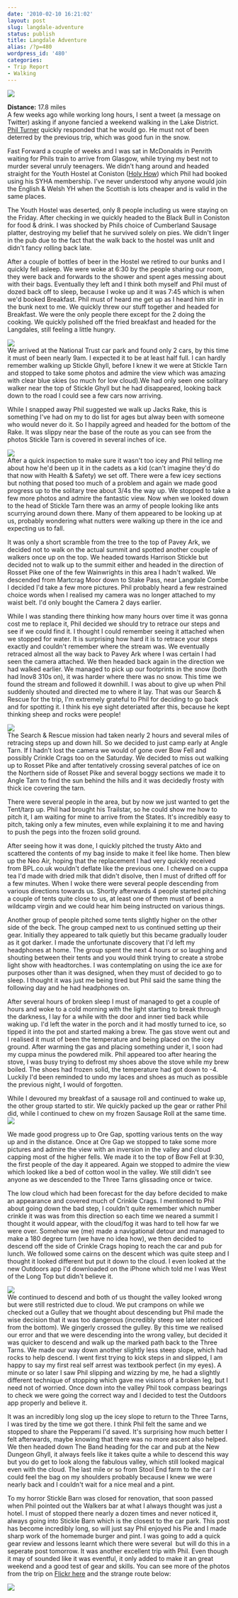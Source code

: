 ```yaml
---
date: '2010-02-10 16:21:02'
layout: post
slug: langdale-adventure
status: publish
title: Langdale Adventure
alias: /?p=480
wordpress_id: '480'
categories:
- Trip Report
- Walking
---
```


[![](http://dl.dropbox.com/u/2657852/website/images/Langdales-Feb-2010-004-Top.jpg)](http://dl.dropbox.com/u/2657852/website/images/Langdales-Feb-2010-004-Top.jpg)  

**Distance:** 17.8 miles  
A few weeks ago while working long hours, I sent a tweet (a message on Twitter) asking if anyone fancied a weekend walking in the Lake District. [Phil Turner](http://phil-turner.net/) quickly responded that he would go. He must not of been deterred by the previous trip, which was good fun in the snow.  
<!-- more -->
Fast Forward a couple of weeks and I was sat in McDonalds in Penrith waiting for Phils train to arrive from Glasgow, while trying my best not to murder several unruly teenagers. We didn't hang around and headed straight for the Youth Hostel at Coniston ([Holy How](http://www.yha.org.uk/find-accommodation/the-lake-district/hostels/Coniston-Holly-How/index.aspx)) which Phil had booked using his SYHA membership. I've never understood why anyone would join the English & Welsh YH when the Scottish is lots cheaper and is valid in the same places.  

The Youth Hostel was deserted, only 8 people including us were staying on the Friday. After checking in we quickly headed to the Black Bull in Coniston for food & drink. I was shocked by Phils choice of Cumberland Sausage platter, destroying my belief that he survived solely on pies. We didn't linger in the pub due to the fact that the walk back to the hostel was unlit and didn't fancy rolling back late.  

After a couple of bottles of beer in the Hostel we retired to our bunks and I quickly fell asleep. We were woke at 6:30 by the people sharing our room, they were back and forwards to the shower and spent ages messing about with their bags. Eventually they left and I think both myself and Phil must of dozed back off to sleep, because I woke up and it was 7:45 which is when we'd booked Breakfast. Phil must of heard me get up as I heard him stir in the bunk next to me. We quickly threw our stuff together and headed for Breakfast. We were the only people there except for the 2 doing the cooking. We quickly polished off the fried breakfast and headed for the Langdales, still feeling a little hungry.  

[![](http://dl.dropbox.com/u/2657852/website/images/Langdales-Feb-2010-0031-300x225.jpg)](http://dl.dropbox.com/u/2657852/website/images/Langdales-Feb-2010-0031.jpg)  
We arrived at the National Trust car park and found only 2 cars, by this time it must of been nearly 9am. I expected it to be at least half full. I can hardly remember walking up Stickle Ghyll, before I knew it we were at Stickle Tarn and stopped to take some photos and admire the view which was amazing with clear blue skies (so much for low cloud).We had only seen one solitary walker near the top of Stickle Ghyll but he had disappeared, looking back down to the road I could see a few cars now arriving.  

While I snapped away Phil suggested we walk up Jacks Rake, this is something I've had on my to do list for ages but alway been with someone who would never do it. So I happily agreed and headed for the bottom of the Rake. It was slippy near the base of the route as you can see from the photos Stickle Tarn is covered in several inches of ice.  

[![](http://dl.dropbox.com/u/2657852/website/images/Langdales-Feb-2010-018-225x300.jpg)](http://dl.dropbox.com/u/2657852/website/images/Langdales-Feb-2010-018.jpg)  
After a quick inspection to make sure it wasn't too icey and Phil telling me about how he'd been up it in the cadets as a kid (can't imagine they'd do that now with Health & Safety) we set off. There were a few icey sections but nothing that posed too much of a problem and again we made good progress up to the solitary tree about 3/4s the way up. We stopped to take a few more photos and admire the fantastic view. Now when we looked down to the head of Stickle Tarn there was an army of people looking like ants scurrying around down there. Many of them appeared to be looking up at us, probably wondering what nutters were walking up there in the ice and expecting us to fall.  

It was only a short scramble from the tree to the top of Pavey Ark, we decided not to walk on the actual summit and spotted another couple of walkers once up on the top. We headed towards Harrison Stickle but decided not to walk up to the summit either and headed in the direction of Rosset Pike one of the few Wainwrights in this area I hadn't walked. We descended from Martcrag Moor down to Stake Pass, near Langdale Combe I decided I'd take a few more pictures. Phil probably heard a few restrained choice words when I realised my camera was no longer attached to my waist belt. I'd only bought the Camera 2 days earlier.  

While I was standing there thinking how many hours over time it was gonna cost me to replace it, Phil decided we should try to retrace our steps and see if we could find it. I thought I could remember seeing it attached when we stopped for water. It is surprising how hard it is to retrace your steps exactly and couldn't remember where the stream was. We eventually retraced almost all the way back to Pavey Ark where I was certain I had seen the camera attached. We then headed back again in the direction we had walked earlier. We managed to pick up our footprints in the snow (both had Inov8 310s on), it was harder where there was no snow. This time we found the stream and followed it downhill. I was about to give up when Phil suddenly shouted and directed me to where it lay. That was our Search & Rescue for the trip, I'm extremely grateful to Phil for deciding to go back and for spotting it. I think his eye sight deteriated after this, because he kept thinking sheep and rocks were people!  

[![](http://dl.dropbox.com/u/2657852/website/images/Langdales-Feb-2010-040-300x225.jpg)](http://dl.dropbox.com/u/2657852/website/images/Langdales-Feb-2010-040.jpg)  
The Search & Rescue mission had taken nearly 2 hours and several miles of retracing steps up and down hill. So we decided to just camp early at Angle Tarn. If I hadn't lost the camera we would of gone over Bow Fell and possibly Crinkle Crags too on the Saturday. We decided to miss out walking up to Rosset Pike and after tentatively crossing several patches of ice on the Northern side of Rosset Pike and several boggy sections we made it to Angle Tarn to find the sun behind the hills and it was decidedly frosty with thick ice covering the tarn.  

There were several people in the area, but by now we just wanted to get the Tent/tarp up. Phil had brought his Trailstar, so he could show me how to pitch it, I am waiting for mine to arrive from the States. It's incredibly easy to pitch, taking only a few minutes, even while explaining it to me and having to push the pegs into the frozen solid ground.  

After seeing how it was done, I quickly pitched the trusty Akto and scattered the contents of my bag inside to make it feel like home. Then blew up the Neo Air, hoping that the replacement I had very quickly received from BPL.co.uk wouldn't deflate like the previous one. I chewed on a cuppa tea I'd made with dried milk that didn't disolve, then I must of drifted off for a few minutes. When I woke there were several people descending from various directions towards us. Shortly afterwards 4 people started pitching a couple of tents quite close to us, at least one of them must of been a wildcamp virgin and we could hear him being instructed on various things.  

Another group of people pitched some tents slightly higher on the other side of the beck. The group camped next to us continued setting up their gear. Initially they appeared to talk quietly but this became gradually louder as it got darker. I made the unfortunate discovery that I'd left my headphones at home. The group spent the next 4 hours or so laughing and shouting between their tents and you would think trying to create a strobe light show with headtorches. I was contemplating on using the ice axe for purposes other than it was designed, when they must of decided to go to sleep. I thought it was just me being tired but Phil said the same thing the following day and he had headphones on.  

After several hours of broken sleep I must of managed to get a couple of hours and woke to a cold morning with the light starting to break through the darkness, I lay for a while with the door and inner tied back while waking up. I'd left the water in the porch and it had mostly turned to ice, so tipped it into the pot and started making a brew. The gas stove went out and I realised it must of been the temperature and being placed on the icey ground. After warming the gas and placing something under it, I soon had my cuppa minus the powdered milk. Phil appeared too after hearing the stove, I was busy trying to defrost my shoes above the stove while my brew boiled. The shoes had frozen solid, the temperature had got down to -4. Luckily I'd been reminded to undo my laces and shoes as much as possible the previous night, I would of forgotten.  

While I devoured my breakfast of a sausage roll and continued to wake up, the other group started to stir. We quickly packed up the gear or rather Phil did, while I continued to chew on my frozen Sausage Roll at the same time. [![](http://dl.dropbox.com/u/2657852/website/images/Langdales-Feb-2010-068-300x225.jpg)](http://dl.dropbox.com/u/2657852/website/images/Langdales-Feb-2010-068.jpg)  

We made good progress up to Ore Gap, spotting various tents on the way up and in the distance. Once at Ore Gap we stopped to take some more pictures and admire the view with an inversion in the valley and cloud capping most of the higher fells. We made it to the top of Bow Fell at 9:30, the first people of the day it appeared. Again we stopped to admire the view which looked like a bed of cotton wool in the valley. We still didn't see anyone as we descended to the Three Tarns glissading once or twice.  

The low cloud which had been forecast for the day before decided to make an appearance and covered much of Crinkle Crags. I mentioned to Phil about going down the bad step, I couldn't quite remember which number crinkle it was was from this direction so each time we neared a summit I thought it would appear, with the cloud/fog it was hard to tell how far we were over. Somehow we (me) made a navigational detour and managed to make a 180 degree turn (we have no idea how), we then decided to descend off the side of Crinkle Crags hoping to reach the car and pub for lunch. We followed some cairns on the descent which was quite steep and I thought it looked different but put it down to the cloud. I even looked at the new Outdoors app I'd downloaded on the iPhone which told me I was West of the Long Top but didn't believe it.  

[![](http://dl.dropbox.com/u/2657852/website/images/Langdales-Feb-2010-066-300x225.jpg)](http://dl.dropbox.com/u/2657852/website/images/Langdales-Feb-2010-066.jpg)  
We continued to descend and both of us thought the valley looked wrong but were still restricted due to cloud. We put crampons on while we checked out a Gulley that we thought about descending but Phil made the wise decision that it was too dangerous (incredibly steep we later noticed from the bottom). We gingerly crossed the gulley. By this time we realised our error and that we were descending into the wrong valley, but decided it was quicker to descend and walk up the marked path back to the Three Tarns. We made our way down another slightly less steep slope, which had rocks to help descend. I went first trying to kick steps in and slipped, I am happy to say my first real self arrest was textbook perfect (in my eyes). A minute or so later I saw Phil slipping and wizzing by me, he had a slightly different technique of stopping which gave me visions of a broken leg, but I need not of worried. Once down into the valley Phil took compass bearings to check we were going the correct way and I decided to test the Outdoors app properly and believe it.  

It was an incredibly long slog up the icey slope to return to the Three Tarns, I was tired by the time we got there. I think Phil felt the same and we stopped to share the Pepperami I'd saved. It's surprising how much better I felt afterwards, maybe knowing that there was no more ascent also helped. We then headed down The Band heading for the car and pub at the New Dungeon Ghyll, it always feels like it takes quite a while to descend this way but you do get to look along the fabulous valley, which still looked magical even with the cloud. The last mile or so from Stool End farm to the car I could feel the bag on my shoulders probably because I knew we were nearly back and I couldn't wait for a nice meal and a pint.  

To my horror Stickle Barn was closed for renovation, that soon passed when Phil pointed out the Walkers bar at what I always thought was just a hotel. I must of stopped there nearly a dozen times and never noticed it, always going into Stickle Barn which is the closest to the car park. This post has become incredibly long, so will just say Phil enjoyed his Pie and I made sharp work of the homemade burger and pint. I was going to add a quick gear review and lessons learnt which there were several  but will do this in a seperate post tomorrow. It was another excellent trip with Phil. Even though it may of sounded like it was eventful, it only added to make it an great weekend and a good test of gear and skills. You can see more of the photos from the trip on [Flickr here](http://www.flickr.com/photos/stevenhorner/sets/72157623382520792/) and the strange route below:  

[![](http://dl.dropbox.com/u/2657852/website/images/Langdale-Map-300x209.jpg)](http://dl.dropbox.com/u/2657852/website/images/Langdale-Map.jpg)